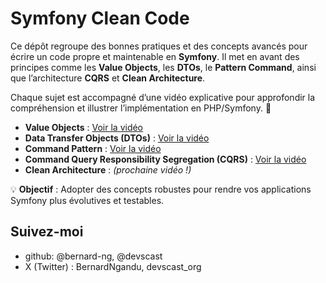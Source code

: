 # **Symfony Clean Code**  

Ce dépôt regroupe des bonnes pratiques et des concepts avancés pour écrire un code propre et maintenable en **Symfony**. Il met en avant des principes comme les **Value Objects**, les **DTOs**, le **Pattern Command**, ainsi que l’architecture **CQRS** et **Clean Architecture**.  

Chaque sujet est accompagné d’une vidéo explicative pour approfondir la compréhension et illustrer l’implémentation en PHP/Symfony. 🚀  

- **Value Objects** : [Voir la vidéo](https://youtu.be/ELnf9I9CC7o)  
- **Data Transfer Objects (DTOs)** : [Voir la vidéo](https://youtu.be/AlgdK2_NCzY)  
- **Command Pattern** : [Voir la vidéo](https://youtu.be/LHRnCdDDhjs)  
- **Command Query Responsibility Segregation (CQRS)** : [Voir la vidéo](https://youtu.be/LHRnCdDDhjs)  
- **Clean Architecture** : *(prochaine vidéo !)*  

💡 **Objectif** : Adopter des concepts robustes pour rendre vos applications Symfony plus évolutives et testables.

## Suivez-moi 
- github: @bernard-ng, @devscast
- X (Twitter) : BernardNgandu, devscast_org
